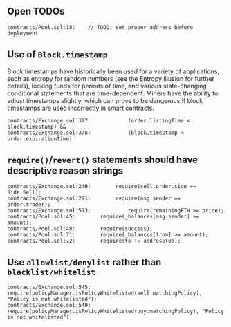 ## Open TODOs
```solidity
contracts/Pool.sol:18:    // TODO: set proper address before deployment
```
##  Use of `Block.timestamp`
Block timestamps have historically been used for a variety of applications, such as entropy for random numbers (see the Entropy Illusion for further details), locking funds for periods of time, and various state-changing conditional statements that are time-dependent. Miners have the ability to adjust timestamps slightly, which can prove to be dangerous if block timestamps are used incorrectly in smart contracts.
```solidity
contracts/Exchange.sol:377:            (order.listingTime < block.timestamp) &&
contracts/Exchange.sol:378:            (block.timestamp < order.expirationTime)
```




## `require()`/`revert()` statements should have descriptive reason strings
```solidity
contracts/Exchange.sol:240:        require(sell.order.side == Side.Sell);
contracts/Exchange.sol:291:        require(msg.sender == order.trader);
contracts/Exchange.sol:573:            require(remainingETH >= price);
contracts/Pool.sol:45:        require(_balances[msg.sender] >= amount);
contracts/Pool.sol:48:        require(success);
contracts/Pool.sol:71:        require(_balances[from] >= amount);
contracts/Pool.sol:72:        require(to != address(0));
```

## Use `allowlist/denylist` rather than `blacklist/whitelist`
```solidity
contracts/Exchange.sol:545:            require(policyManager.isPolicyWhitelisted(sell.matchingPolicy), "Policy is not whitelisted");
contracts/Exchange.sol:549:            require(policyManager.isPolicyWhitelisted(buy.matchingPolicy), "Policy is not whitelisted");


